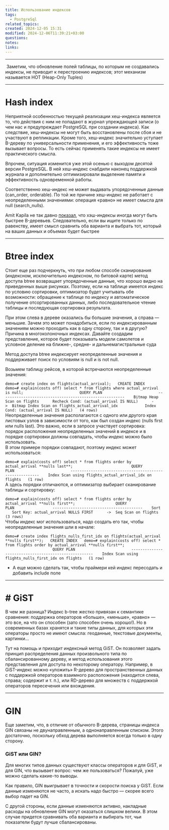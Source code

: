```yaml
---
title: Использование индексов
tags:
  - PostgreSql
related_topics: 
created: 2024-12-05 15:31
modified: 2024-12-06T11:39:21+03:00
questions: 
notes: 
links: 
---
```



----

 Заметим, что обновление полей таблицы, по которым не создавались индексы, не приводит к перестроению индексов; этот механизм называется HOT (Heap-Only Tuples)

----
# Hash index 

Неприятной особенностью текущей реализации хеш-индекса является то, что действия с ним не попадают в журнал упреждающей записи (о чем нас и предупреждает PostgreSQL при создании индекса). Как следствие, хеш-индексы не могут быть восстановлены после сбоя и не участвуют в репликации. Кроме того, хеш-индекс значительно уступает B-дереву по универсальности применения, и его эффективность тоже вызывает вопросы. То есть сейчас применять такие индексы не имеет практического смысла.  
  
Впрочем, ситуация изменится уже этой осенью с выходом десятой версии PostgreSQL. В ней хеш-индекс снабдили наконец поддержкой журнала и дополнительно оптимизировали выделение памяти и эффективность одновременной работы.

Соответственно хеш-индекс не может выдавать упорядоченные данные (can_order, orderable). По той же причине хеш-индекс не работает с неопределенными значениями: операция «равно» не имеет смысла для null (search_nulls).

Amit Kapila не так давно [показал](http://amitkapila16.blogspot.ru/2017/03/hash-indexes-are-faster-than-btree.html), что хэш-индексы иногда могут быть быстрее B-деревьев. Следовательно, если вы ищите только по равенству, имеет смысл сравнить оба варианта и выбрать тот, который на ваших данных и объемах будет быстрее

----------------

# Btree index 
Стоит еще раз подчеркнуть, что при любом способе сканирования (индексном, исключительно индексном, по битовой карте) метод доступа btree возвращает упорядоченные данные, что хорошо видно на приведенных выше рисунках.
Поэтому, если на таблице имеется индекс по условию сортировки, оптимизатор будет учитывать обе возможности: обращение к таблице по индексу и автоматическое получение отсортированных данных, либо последовательное чтение таблицы и последующая сортировка результата.

При этом слева в дереве оказались бы большие значения, а справа — меньшие. Зачем это может понадобиться, если по индексированным значениям можно проходить как в одну сторону, так и в другую?
Причина в многоколоночных индексах. Давайте создадим представление, которое будет показывать модели самолетов и условное деление на ближне-, средне- и дальнемагистральные суда

Метод доступа btree индексирует неопределенные значения и поддерживает поиск по условиям is null и is not null.  
  
Возьмем таблицу рейсов, в которой встречаются неопределенные значения:  
  
`demo=# create index on flights(actual_arrival);   CREATE INDEX   demo=# explain(costs off) select * from flights where actual_arrival is null;                         QUERY PLAN                         -------------------------------------------------------    Bitmap Heap Scan on flights      Recheck Cond: (actual_arrival IS NULL)      ->  Bitmap Index Scan on flights_actual_arrival_idx            Index Cond: (actual_arrival IS NULL)   (4 rows)   `  
Неопределенные значения располагаются с одного или другого края листовых узлов в зависимости от того, как был создан индекс (nulls first или nulls last). Это важно, если в запросе участвует сортировка: порядок расположения неопределенных значений в индексе и в порядке сортировки должны совпадать, чтобы индекс можно было использовать.  
В этом примере порядки совпадают, поэтому индекс может использоваться:  
  
`demo=# explain(costs off) select * from flights order by actual_arrival **nulls last**;                          QUERY PLAN                         --------------------------------------------------------    Index Scan using flights_actual_arrival_idx on flights   (1 row)   `  
А здесь порядки отличаются, и оптимизатор выбирает сканирование таблицы и сортировку:  
  
`demo=# explain(costs off) select * from flights order by actual_arrival **nulls first**;                  QUERY PLAN                 ----------------------------------------    Sort      Sort Key: actual_arrival NULLS FIRST      ->  Seq Scan on flights   (3 rows)   `  
Чтобы индекс мог использоваться, надо создать его так, чтобы неопределенные значения шли в начале:  
  
`demo=# create index flights_nulls_first_idx on flights(actual_arrival **nulls first**);   CREATE INDEX   demo=# explain(costs off) select * from flights order by actual_arrival **nulls first**;                        QUERY PLAN                         -----------------------------------------------------    Index Scan using flights_nulls_first_idx on flights   (1 row)`


- А еще можно сделать так, чтобы праймери кей индекс пересодать и добавить  include поле

------


# # GiST
В чем же разница? Индекс b-tree жестко привязан к семантике сравнения: поддержка операторов «больше», «меньше», «равно» — это все, на что он способен (зато способен очень хорошо!). Но в современных базах хранятся и такие типы данных, для которых эти операторы просто не имеют смысла: геоданные, текстовые документы, картинки…  
  
Тут на помощь и приходит индексный метод GiST. Он позволяет задать принцип распределения данных произвольного типа по сбалансированному дереву, и метод использования этого представления для доступа по некоторому оператору. Например, в GiST-индекс можно «уложить» R-дерево для пространственных данных с поддержкой операторов взаимного расположения (находится слева, справа; содержит и т. п.), или RD-дерево для множеств с поддержкой операторов пересечения или вхождения.




-----

# GIN
Еще заметим, что, в отличие от обычного B-дерева, страницы индекса GIN связаны не двунаправленным, а однонаправленным списком. Этого достаточно, поскольку обход дерева выполняется всегда только в одну сторону.
### GiST или GIN?
  
Для многих типов данных существуют классы операторов и для GiST, и для GIN, что вызывает вопрос: чем же пользоваться? Пожалуй, уже можно сделать какие-то выводы.  
  
Как правило, GIN выигрывает в точности и скорости поиска у GiST. Если данные изменяются не часто, а искать надо быстро — скорее всего выбор падет на GIN.  
  
С другой стороны, если данные изменяются активно, накладные расходы на обновление GIN могут оказаться слишком велики. В этом случае придется сравнивать оба варианта и выбирать тот, чьи показатели будут лучше сбалансированы.